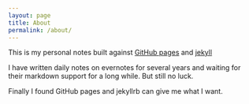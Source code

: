 ```yaml
---
layout: page
title: About
permalink: /about/
---
```


This is my personal notes built against [GitHub pages](https://pages.github.com/) and [jekyll](http://jekyllrb.com/)

I have written daily notes on evernotes for several years and waiting for their markdown support for a long while. But still no luck.

Finally I found GitHub pages and jekyllrb can give me what I want.
